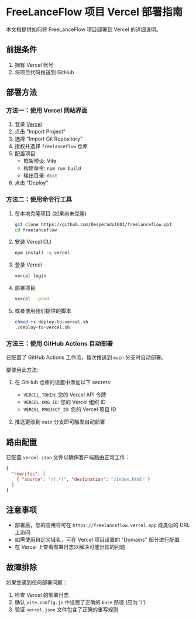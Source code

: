 # FreeLanceFlow 项目 Vercel 部署指南

本文档提供如何将 FreeLanceFlow 项目部署到 Vercel 的详细说明。

## 前提条件

1. 拥有 Vercel 账号
2. 将项目代码推送到 GitHub

## 部署方法

### 方法一：使用 Vercel 网站界面

1. 登录 [Vercel](https://vercel.com)
2. 点击 "Import Project"
3. 选择 "Import Git Repository"
4. 授权并选择 `freelanceflow` 仓库
5. 配置项目:
   - 框架预设: Vite
   - 构建命令: `npm run build`
   - 输出目录: `dist`
6. 点击 "Deploy"

### 方法二：使用命令行工具

1. 在本地克隆项目 (如果尚未克隆)
   ```bash
   git clone https://github.com/Desperado1001/freelanceflow.git
   cd freelanceflow
   ```

2. 安装 Vercel CLI
   ```bash
   npm install -g vercel
   ```

3. 登录 Vercel
   ```bash
   vercel login
   ```

4. 部署项目
   ```bash
   vercel --prod
   ```

5. 或者使用我们提供的脚本
   ```bash
   chmod +x deploy-to-vercel.sh
   ./deploy-to-vercel.sh
   ```

### 方法三：使用 GitHub Actions 自动部署

已配置了 GitHub Actions 工作流，每次推送到 `main` 分支时自动部署。

要使用此方法:

1. 在 GitHub 仓库的设置中添加以下 secrets:
   - `VERCEL_TOKEN`: 您的 Vercel API 令牌
   - `VERCEL_ORG_ID`: 您的 Vercel 组织 ID
   - `VERCEL_PROJECT_ID`: 您的 Vercel 项目 ID

2. 推送更改到 `main` 分支即可触发自动部署

## 路由配置

已配置 `vercel.json` 文件以确保客户端路由正常工作：

```json
{
  "rewrites": [
    { "source": "/(.*)", "destination": "/index.html" }
  ]
}
```

## 注意事项

- 部署后，您的应用将可在 `https://freelanceflow.vercel.app` 或类似的 URL 上访问
- 如需使用自定义域名，可在 Vercel 项目设置的 "Domains" 部分进行配置
- 在 Vercel 上查看部署日志以解决可能出现的问题

## 故障排除

如果您遇到任何部署问题：

1. 检查 Vercel 的部署日志
2. 确认 `vite.config.js` 中设置了正确的 `base` 路径 (应为 '/')
3. 验证 `vercel.json` 文件包含了正确的重写规则
